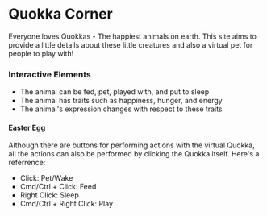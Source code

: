 # Quokka Corner

Everyone loves Quokkas - The happiest animals on earth. This site aims to provide a little details about these little creatures and also a virtual pet for people to play with!

### Interactive Elements

- The animal can be fed, pet, played with, and put to sleep
- The animal has traits such as happiness, hunger, and energy
- The animal's expression changes with respect to these traits

#### Easter Egg

Although there are buttons for performing actions with the virtual Quokka, all the actions can also be performed by clicking the Quokka itself. Here's a referrence:

- Click: Pet/Wake
- Cmd/Ctrl + Click: Feed
- Right Click: Sleep
- Cmd/Ctrl + Right Click: Play
